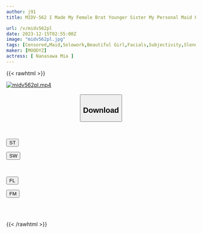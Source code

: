 ```yaml
---
author: j91
title: MIDV-562 I Made My Female Brat Younger Sister My Personal Maid For Three Days... And Made Her Understand. Mia Nanasawa

url: /v/midv562pl
date: 2023-12-15T02:55:00Z
image: "midv562pl.jpg"
tags: [Censored,Maid,Solowork,Beautiful Girl,Facials,Subjectivity,Slender	 ]
maker: [MOODYZ]
actress: [ Nanasawa Mia ]
---
```



{{< rawhtml >}}

<div class="video" data-videoid="BPeWdL30MPTyXjr">
    <a href="javascript:;">
        <img src="/v/midv562pl/midv562pl.jpg" width="WIDTH" height="HEIGHT" alt="midv562pl.mp4" loading="lazy">
    </a>
</div>

<script type="text/javascript" src="https://j91.asia/asset/on-demand-st.js"></script>

<br>
  <link rel="stylesheet" href="https://j91.asia/asset/bs5.css">
  
  <center>
  <button class="btn btn-primary" type="button" data-bs-toggle="collapse" data-bs-target=".multi-collapse" aria-expanded="false" aria-controls="multiCollapseExample1 multiCollapseExample2"><h2>Download</h2></button></center>
</p>
<div class="row">
  <div class="col">
    <div class="collapse multi-collapse" id="multiCollapseExample1">
      <div class="card card-body">
	      	      <br>
<div class="buttons">  
<p><a href="https://streamtape.to/v/BPeWdL30MPTyXjr" target="_blank"><button class="btn-hover color-3"><i class="fa fa-download"></i> ST</button></a></p>
<p><a href="https://flaswish.com/mb1npgkax8do" target="_blank"><button class="btn-hover color-2"><i class="fa fa-download"></i> SW</button></a></p></div>
    </div>
  </div>
</div>
  <div class="col">
    <div class="collapse multi-collapse" id="multiCollapseExample2">
      <div class="card card-body">
	      <br>
<div class="buttons">
<p><a href="javascript:;" target="_blank"><button class="btn-hover color-9"><i class="fa fa-download"></i> FL</button></a></p>
<p><a href="javascript:;" target="_blank"><button class="btn-hover color-8"><i class="fa fa-download"></i> FM</button></a></p></div>
<br><br>
      </div>
    </div>
  </div>
</div>

{{< /rawhtml >}}